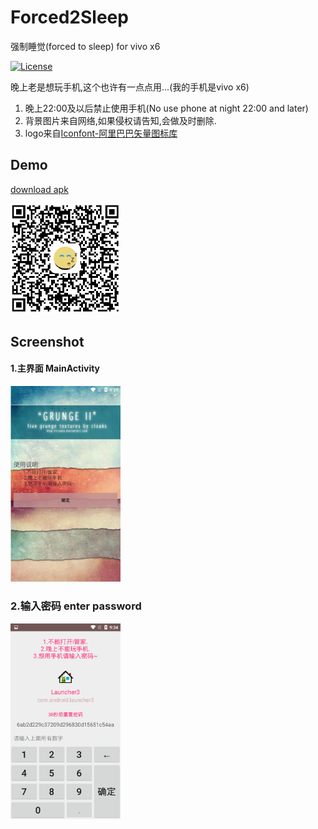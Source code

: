 # Forced2Sleep
强制睡觉(forced to sleep) for vivo x6

[![License](https://img.shields.io/badge/license-Apache%202-green.svg)](https://www.apache.org/licenses/LICENSE-2.0)

晚上老是想玩手机,这个也许有一点点用...(我的手机是vivo x6)
<ol>
<li>晚上22:00及以后禁止使用手机(No use phone at night 22:00 and later)</li>
<li>背景图片来自网络,如果侵权请告知,会做及时删除.</li>
<li>logo来自<a href="https://www.iconfont.cn/search/index?searchType=icon&q=sleep">Iconfont-阿里巴巴矢量图标库<a/></li>
</ol>

## Demo
<a href="https://github.com/actor20170211030627/Forced2Sleep/raw/master/forced2sleep/build/outputs/apk/debug/forced2sleep-debug.apk">download apk</a>
<tr/>
<img src="captures/qr_code.png" width=35%></img>

## Screenshot
#### 1.主界面 MainActivity
<img src="captures/Screenshot_2019-04-27-21-27-21.png" width=35%></img>

### 2.输入密码 enter password
<img src="captures/Screenshot_2019-04-27-21-34-22.png" width=35%></img>